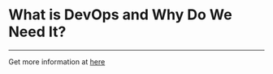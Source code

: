 # What is DevOps and Why Do We Need It?

<hr/>

Get more information at [here](https://medium.com/datadriveninvestor/what-is-devops-and-why-do-we-need-it-82c2ef0a9d3d)
